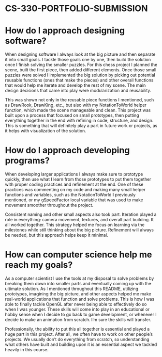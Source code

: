 # CS-330-PORTFOLIO-SUBMISSION

# How do I approach designing software?
When designing software I always look at the big picture and then separate it into small goals. I tackle those goals one by one, then build the solution once I finish solving the smaller puzzles. For this chess project I planned the scene, built the first piece, then added different elements. Once those small puzzles were solved I implemented the big solution by picking out potential reusable functions (ones that make the pieces) and other overall functions that would help me iterate and develop the rest of my scene. The main design decisions that came into play were modularization and reusability.

This was shown not only in the reusable piece functions I mentioned, such as DrawRook, DrawKing, etc., but also with my NotationToWorld helper function, which made the scene manageable and clean. This project was built upon a process that focused on small prototypes, then putting everything together in the end with refining in code, structure, and design. This is something that will definitely play a part in future work or projects, as it helps with visualization of the solution.

# How do I approach developing programs?
When developing larger applications I always make sure to prototype quickly, then use what I learn from those prototypes to put them together with proper coding practices and refinement at the end. One of these practices was commenting on my code and making many small helper functions and variables, such as the NotationToWorld I previously mentioned, or my gSpeedFactor local variable that was used to make movement smoother throughout the project.

Consistent naming and other small aspects also took part. Iteration played a role in everything: camera movement, textures, and overall part building. It all worked together. This strategy helped me focus on learning via the milestones while still thinking about the big picture. Refinement will always be needed, but this approach helps keep it minimal.

# How can computer science help me reach my goals?
As a computer scientist I use the tools at my disposal to solve problems by breaking them down into smaller parts and eventually coming up with the ultimate solution. As I mentioned throughout this README, utilizing prototypes, imagining the big picture, and other aspects helped me make real-world applications that function and solve problems.
This is how I was able to finally tackle OpenGL after never being able to effectively do so when I was younger. These skills will come into play in an educational or hobby sense when I decide to go back to game development, or whenever I decide to make an animation from scratch. I’m sure the skills will transfer.

Professionally, the ability to put this all together is essential and played a huge part in this project. After all, we often have to work on other people’s projects. We usually don’t do everything from scratch, so understanding what others have built and building upon it is an essential aspect we tackled heavily in this course.
